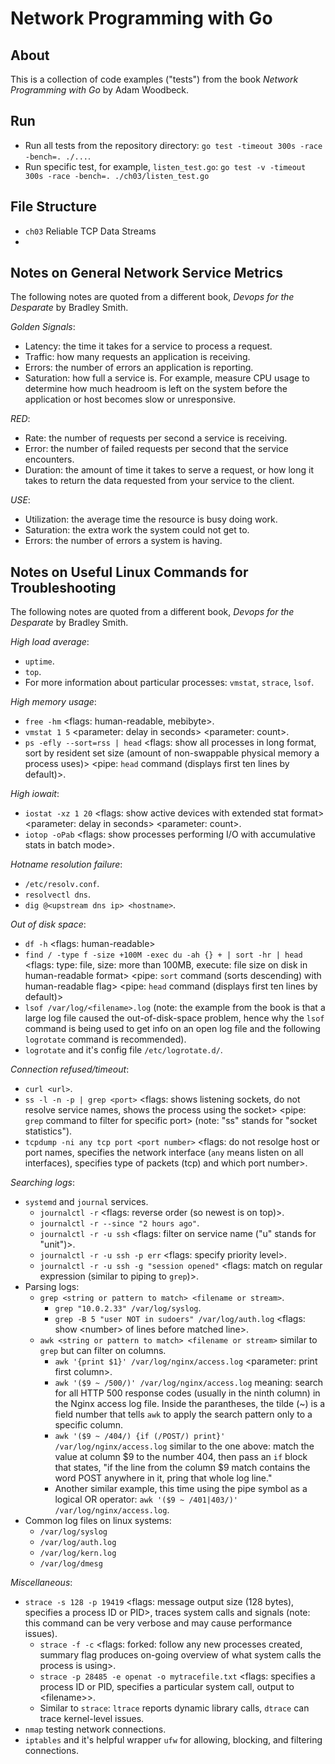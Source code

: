 # Network Programming with Go

## About

This is a collection of code examples ("tests") from the book <i>Network Programming with Go</i> by Adam Woodbeck.

## Run

- Run all tests from the repository directory: `go test -timeout 300s -race -bench=. ./...`.
- Run specific test, for example, `listen_test.go`: `go test -v -timeout 300s -race -bench=. ./ch03/listen_test.go`

## File Structure

- `ch03` Reliable TCP Data Streams
- 

## Notes on General Network Service Metrics

The following notes are quoted from a different book, <i>Devops for the Desparate</i> by Bradley Smith.

<i>Golden Signals</i>:
- Latency: the time it takes for a service to process a request.
- Traffic: how many requests an application is receiving.
- Errors: the number of errors an application is reporting.
- Saturation: how full a service is. For example, measure CPU usage to determine how much headroom is left on the system before the application or host becomes slow or unresponsive.

<i>RED</i>:
- Rate: the number of requests per second a service is receiving.
- Error: the number of failed requests per second that the service encounters.
- Duration: the amount of time it takes to serve a request, or how long it takes to return the data requested from your service to the client.

<i>USE</i>:
- Utilization: the average time the resource is busy doing work.
- Saturation: the extra work the system could not get to.
- Errors: the number of errors a system is having.

## Notes on Useful Linux Commands for Troubleshooting

The following notes are quoted from a different book, <i>Devops for the Desparate</i> by Bradley Smith.

<i>High load average</i>:
- `uptime`.
- `top`.
- For more information about particular processes: `vmstat`, `strace`, `lsof`.

<i>High memory usage</i>:
- `free -hm` \<flags: human-readable, mebibyte\>.
- `vmstat 1 5` \<parameter: delay in seconds\> \<parameter: count\>.
- `ps -efly --sort=rss | head` \<flags: show all processes in long format, sort by resident set size (amount of non-swappable physical memory a process uses)\> \<pipe: `head` command (displays first ten lines by default)\>.

<i>High iowait</i>:
- `iostat -xz 1 20` \<flags: show active devices with extended stat format\> \<parameter: delay in seconds\> \<parameter: count\>.
- `iotop -oPab` \<flags: show processes performing I/O with accumulative stats in batch mode\>.

<i>Hotname resolution failure</i>:
- `/etc/resolv.conf`.
- `resolvectl dns`.
- `dig @<upstream dns ip> <hostname>`.

<i>Out of disk space</i>:
- `df -h` \<flags: human-readable\>
- `find / -type f -size +100M -exec du -ah {} + | sort -hr | head` \<flags: type: file, size: more than 100MB, execute: file size on disk in human-readable format\> \<pipe: `sort` command (sorts descending) with human-readable flag\> \<pipe: `head` command (displays first ten lines by default)\>
- `lsof /var/log/<filename>.log` (note: the example from the book is that a large log file caused the out-of-disk-space problem, hence why the `lsof` command is being used to get info on an open log file and the following `logrotate` command is recommended).
- `logrotate` and it's config file `/etc/logrotate.d/`.

<i>Connection refused/timeout</i>:
- `curl <url>`.
- `ss -l -n -p | grep <port>` \<flags: shows listening sockets, do not resolve service names, shows the process using the socket\> \<pipe: `grep` command to filter for specific port\> (note: "ss" stands for "socket statistics").
- `tcpdump -ni any tcp port <port number>` \<flags: do not resolge host or port names, specifies the network interface (`any` means listen on all interfaces), specifies type of packets (tcp) and which port number\>.

<i>Searching logs</i>:
- `systemd` and `journal` services.
  - `journalctl -r` \<flags: reverse order (so newest is on top)\>.
  - `journalctl -r --since "2 hours ago"`.
  - `journalctl -r -u ssh` \<flags: filter on service name ("u" stands for "unit")\>.
  - `journalctl -r -u ssh -p err` \<flags: specify priority level\>.
  - `journalctl -r -u ssh -g "session opened"` \<flags: match on regular expression (similar to piping to `grep`)\>.
- Parsing logs:
  - `grep <string or pattern to match> <filename or stream>`.
    - `grep "10.0.2.33" /var/log/syslog`.
    - `grep -B 5 "user NOT in sudoers" /var/log/auth.log` \<flags: show \<number\> of lines before matched line\>.
  - `awk <string or pattern to match> <filename or stream>` similar to `grep` but can filter on columns.
    - `awk '{print $1}' /var/log/nginx/access.log` \<parameter: print first column\>.
    - `awk '($9 ~ /500/)' /var/log/nginx/access.log` meaning: search for all HTTP 500 response codes (usually in the ninth column) in the Nginx access log file. Inside the parantheses, the tilde (~) is a field number that tells `awk` to apply the search pattern only to a specific column.
    - `awk '($9 ~ /404/) {if (/POST/) print}' /var/log/nginx/access.log` similar to the one above: match the value at column $9 to the number 404, then pass an `if` block that states, "if the line from the column $9 match contains the word POST anywhere in it, pring that whole log line."
    - Another similar example, this time using the pipe symbol as a logical OR operator: `awk '($9 ~ /401|403/)' /var/log/nginx/access.log`.
- Common log files on linux systems:
  - `/var/log/syslog`
  - `/var/log/auth.log`
  - `/var/log/kern.log`
  - `/var/log/dmesg`



<i>Miscellaneous</i>:
- `strace -s 128 -p 19419` \<flags: message output size (128 bytes), specifies a process ID or PID\>, traces system calls and signals (note: this command can be very verbose and may cause performance issues).
  - `strace -f -c` \<flags: forked: follow any new processes created, summary flag produces on-going overview of what system calls the process is using\>.
  - `strace -p 28485 -e openat -o mytracefile.txt` \<flags: specifies a process ID or PID, specifies a particular system call, output to \<filename\>\>.
  - Similar to `strace`: `ltrace` reports dynamic library calls, `dtrace` can trace kernel-level issues. 
- `nmap` testing network connections.
- `iptables` and it's helpful wrapper `ufw` for allowing, blocking, and filtering connections.